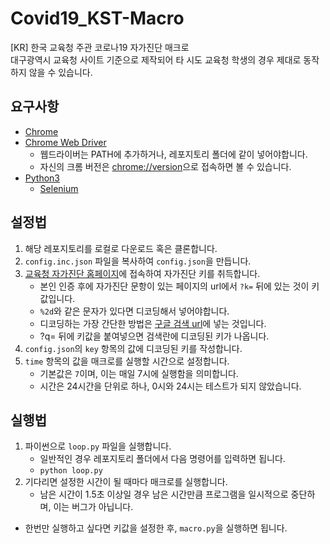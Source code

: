 # Covid19_KST-Macro
 [KR] 한국 교육청 주관 코로나19 자가진단 매크로  
 대구광역시 교육청 사이트 기준으로 제작되어 타 시도 교육청 학생의 경우 제대로 동작하지 않을 수 있습니다.

## 요구사항
 * [Chrome](https://www.google.com/chrome/)
 * [Chrome Web Driver](https://chromedriver.chromium.org/downloads)
   * 웹드라이버는 PATH에 추가하거나, 레포지토리 폴더에 같이 넣어야합니다.
   * 자신의 크롬 버전은 [chrome://version](chrome://version)으로 접속하면 볼 수 있습니다.
 * [Python3](https://python.org)
   * [Selenium](https://pypi.org/project/selenium/)

## 설정법
 1. 해당 레포지토리를 로컬로 다운로드 혹은 클론합니다.
 1. `config.inc.json` 파일을 복사하여 `config.json`을 만듭니다.
 1. [교육청 자가진단 홈페이지](https://eduro.dge.go.kr/hcheck/index.jsp)에 접속하여 자가진단 키를 취득합니다.
    - 본인 인증 후에 자가진단 문항이 있는 페이지의 url에서 `?k=` 뒤에 있는 것이 키값입니다.
    - `%2d`와 같은 문자가 있다면 디코딩해서 넣어야합니다.
    - 디코딩하는 가장 간단한 방법은 [구글 검색 url](https://www.google.com/search?q=)에 넣는 것입니다.
    - ?q= 뒤에 키값을 붙여넣으면 검색란에 디코딩된 키가 나옵니다.
 1. `config.json`의 `key` 항목의 값에 디코딩된 키를 작성합니다.
 1. `time` 항목의 값을 매크로를 실행할 시간으로 설정합니다.
    - 기본값은 `7`이며, 이는 매일 7시에 실행함을 의미합니다.
    - 시간은 24시간을 단위로 하나, 0시와 24시는 테스트가 되지 않았습니다.

## 실행법
 1. 파이썬으로 `loop.py` 파일을 실행합니다.
    - 일반적인 경우 레포지토리 폴더에서 다음 명령어를 입력하면 됩니다.
    - `python loop.py`
 1. 기다리면 설정한 시간이 될 때마다 매크로를 실행합니다.
    - 남은 시간이 1.5초 이상일 경우 남은 시간만큼 프로그램을 일시적으로 중단하며, 이는 버그가 아닙니다.

 - 한번만 실행하고 싶다면 키값을 설정한 후, `macro.py`을 실행하면 됩니다.